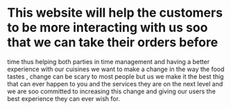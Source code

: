 # This website will help the customers to be more interacting with us soo that we can take their orders before
time thus helping both parties in time management and having a better experience with our cuisines we want to 
make a change in the way the food tastes , change can be scary to most people but us we make it the best thig that 
can ever happen to you and the services they are on the next level and we are soo committed to increasing this change
and giving our users the best experience they can ever wish for.
